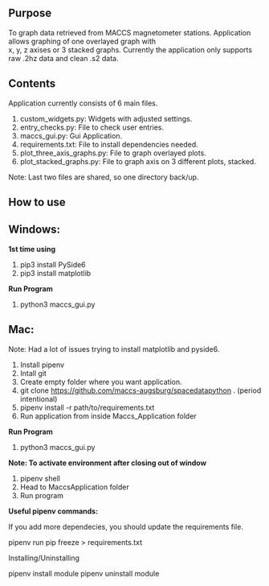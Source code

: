 ## **Purpose**

To graph data retrieved from MACCS
magnetometer stations. Application
allows graphing of one overlayed graph with  
x, y, z axises or 3 stacked graphs. Currently
the application only supports raw .2hz data and
clean .s2 data.

## **Contents**

Application currently consists of 6 main files.

1. custom_widgets.py: Widgets with adjusted settings.
2. entry_checks.py: File to check user entries.
3. maccs_gui.py: Gui Application.
4. requirements.txt: File to install dependencies needed.
5. plot_three_axis_graphs.py: File to graph overlayed plots.
6. plot_stacked_graphs.py: File to graph axis on 3 different plots, stacked.

Note: Last two files are shared, so one directory back/up.

## **How to use**

## **Windows:**

**1st time using**

1. pip3 install PySide6
2. pip3 install matplotlib

**Run Program**

1. python3 maccs_gui.py

## **Mac:** 

Note: Had a lot of issues trying to install matplotlib and pyside6.

1. Install pipenv
2. Intall git
3. Create empty folder where you want application.
4. git clone https://github.com/maccs-augsburg/spacedatapython . (period intentional)
5. pipenv install -r path/to/requirements.txt
6. Run application from inside Maccs_Application folder

**Run Program**

1. python3 maccs_gui.py


**Note: To activate environment after closing out of window**

1. pipenv shell
2. Head to MaccsApplication folder
3. Run program

**Useful pipenv commands:**

If you add more dependecies, you should update the requirements file.

pipenv run pip freeze > requirements.txt

Installing/Uninstalling

pipenv install module
pipenv uninstall module



